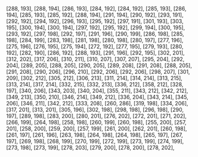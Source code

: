 [288, 193],
[288, 194],
[286, 193],
[284, 192],
[284, 192],
[285, 193],
[286, 194],
[285, 193],
[285, 192],
[288, 194],
[291, 194],
[290, 192],
[293, 191],
[292, 192],
[294, 192],
[296, 193],
[295, 192],
[297, 191],
[301, 193],
[303, 195],
[300, 194],
[300, 194],
[297, 192],
[295, 192],
[299, 194],
[300, 195],
[293, 192],
[297, 198],
[292, 197],
[291, 196],
[290, 199],
[286, 198],
[285, 198],
[284, 199],
[283, 198],
[281, 198],
[280, 198],
[280, 197],
[277, 196],
[275, 196],
[276, 195],
[275, 194],
[272, 192],
[277, 195],
[279, 193],
[280, 192],
[282, 190],
[286, 192],
[288, 193],
[291, 196],
[292, 195],
[302, 201],
[312, 202],
[317, 206],
[310, 211],
[310, 207],
[307, 207],
[295, 204],
[292, 204],
[289, 205],
[288, 205],
[290, 205],
[289, 208],
[291, 208],
[288, 205],
[291, 208],
[290, 206],
[296, 210],
[292, 206],
[292, 206],
[298, 207],
[301, 209],
[302, 212],
[305, 212],
[306, 213],
[311, 214],
[314, 214],
[313, 215],
[313, 214],
[317, 214],
[332, 215],
[332, 213],
[336, 212],
[358, 212],
[328, 197],
[340, 206],
[343, 203],
[340, 204],
[355, 211],
[343, 212],
[342, 212],
[349, 213],
[350, 210],
[346, 214],
[349, 212],
[336, 204],
[343, 214],
[345, 206],
[346, 211],
[342, 212],
[333, 208],
[260, 286],
[319, 198],
[334, 206],
[317, 201],
[313, 201],
[305, 196],
[302, 198],
[298, 198],
[296, 198],
[290, 197],
[289, 198],
[283, 200],
[280, 201],
[276, 202],
[272, 201],
[271, 202],
[266, 199],
[264, 198],
[258, 198],
[260, 199],
[260, 198],
[255, 200],
[257, 201],
[258, 200],
[259, 200],
[257, 199],
[261, 200],
[262, 201],
[260, 198],
[261, 197],
[261, 196],
[263, 198],
[264, 198],
[264, 198],
[265, 197],
[267, 197],
[269, 198],
[268, 199],
[270, 199],
[272, 199],
[273, 199],
[274, 199],
[273, 198],
[273, 199],
[278, 203],
[279, 200],
[278, 200],
[278, 202],
